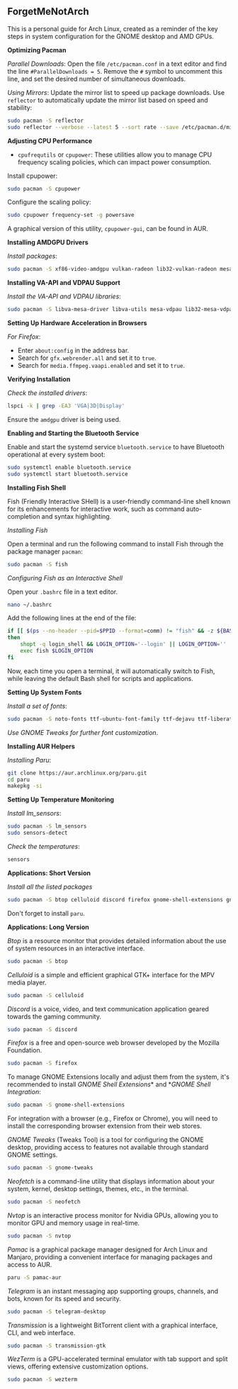 ## ForgetMeNotArch
This is a personal guide for Arch Linux, created as a reminder of the key steps in system configuration for the GNOME desktop and AMD GPUs.


 **Optimizing Pacman**

*Parallel Downloads*: Open the file `/etc/pacman.conf` in a text editor and find the line `#ParallelDownloads = 5`. Remove the `#` symbol to uncomment this line, and set the desired number of simultaneous downloads.

*Using Mirrors*: Update the mirror list to speed up package downloads. Use `reflector` to automatically update the mirror list based on speed and stability:
```bash
sudo pacman -S reflector
sudo reflector --verbose --latest 5 --sort rate --save /etc/pacman.d/mirrorlist
```
   
**Adjusting CPU Performance**

- `cpufrequtils` or `cpupower`: These utilities allow you to manage CPU frequency scaling policies, which can impact power consumption.

Install cpupower:
```bash
sudo pacman -S cpupower
```
Configure the scaling policy:
```bash
sudo cpupower frequency-set -g powersave
```
A graphical version of this utility, `cpupower-gui`, can be found in AUR.

**Installing AMDGPU Drivers**

*Install packages*:
```bash
sudo pacman -S xf86-video-amdgpu vulkan-radeon lib32-vulkan-radeon mesa lib32-mesa
```

**Installing VA-API and VDPAU Support**

*Install the VA-API and VDPAU libraries*:
```bash
sudo pacman -S libva-mesa-driver libva-utils mesa-vdpau lib32-mesa-vdpau lib32-libva-mesa-driver
```

**Setting Up Hardware Acceleration in Browsers**

*For Firefox*:
   - Enter `about:config` in the address bar.
   - Search for `gfx.webrender.all` and set it to `true`.
   - Search for `media.ffmpeg.vaapi.enabled` and set it to `true`.

**Verifying Installation**

*Check the installed drivers*:
```bash
lspci -k | grep -EA3 'VGA|3D|Display'
```
Ensure the `amdgpu` driver is being used.
   
**Enabling and Starting the Bluetooth Service**

Enable and start the systemd service `bluetooth.service` to have Bluetooth operational at every system boot:

```bash
sudo systemctl enable bluetooth.service
sudo systemctl start bluetooth.service
```

**Installing Fish Shell**

Fish (Friendly Interactive SHell) is a user-friendly command-line shell known for its enhancements for interactive work, such as command auto-completion and syntax highlighting.

*Installing Fish*

Open a terminal and run the following command to install Fish through the package manager `pacman`:

```bash
sudo pacman -S fish
```

*Configuring Fish as an Interactive Shell*

Open your `.bashrc` file in a text editor.

```bash
nano ~/.bashrc
```
Add the following lines at the end of the file:

```bash
if [[ $(ps --no-header --pid=$PPID --format=comm) != "fish" && -z ${BASH_EXECUTION_STRING} ]]
then
	shopt -q login_shell && LOGIN_OPTION='--login' || LOGIN_OPTION=''
	exec fish $LOGIN_OPTION
fi
```
Now, each time you open a terminal, it will automatically switch to Fish, while leaving the default Bash shell for scripts and applications.

**Setting Up System Fonts**

*Install a set of fonts*:
```bash
sudo pacman -S noto-fonts ttf-ubuntu-font-family ttf-dejavu ttf-liberation
```
*Use GNOME Tweaks for further font customization*.

**Installing AUR Helpers**

*Installing Paru*:
```bash
git clone https://aur.archlinux.org/paru.git
cd paru
makepkg -si
```

**Setting Up Temperature Monitoring**

*Install lm_sensors*:
```bash
sudo pacman -S lm_sensors
sudo sensors-detect
```

*Check the temperatures*:
```bash
sensors
```

**Applications: Short Version**

*Install all the listed packages*
```bash
sudo pacman -S btop celluloid discord firefox gnome-shell-extensions gnome-tweaks neofetch nvtop telegram-desktop transmission-gtk wezterm && paru -S pamac-aur
```
Don't forget to install `paru`.

**Applications: Long Version**

*Btop* is a resource monitor that provides detailed information about the use of system resources in an interactive interface.

```bash
sudo pacman -S btop
```

*Celluloid* is a simple and efficient graphical GTK+ interface for the MPV media player.

```bash
sudo pacman -S celluloid
```

*Discord* is a voice, video, and text communication application geared towards the gaming community.

```bash
sudo pacman -S discord
```


*Firefox* is a free and open-source web browser developed by the Mozilla Foundation.

```bash
sudo pacman -S firefox
```

To manage GNOME Extensions locally and adjust them from the system, it's recommended to install *GNOME Shell Extensions** and **GNOME Shell Integration*:

```bash
sudo pacman -S gnome-shell-extensions
```

For integration with a browser (e.g., Firefox or Chrome), you will need to install the corresponding browser extension from their web stores.

*GNOME Tweaks* (Tweaks Tool) is a tool for configuring the GNOME desktop, providing access to features not available through standard GNOME settings.

```bash
sudo pacman -S gnome-tweaks
```

*Neofetch* is a command-line utility that displays information about your system, kernel, desktop settings, themes, etc., in the terminal.

```bash
sudo pacman -S neofetch
```

*Nvtop* is an interactive process monitor for Nvidia GPUs, allowing you to monitor GPU and memory usage in real-time.

```bash
sudo pacman -S nvtop
```

*Pamac* is a graphical package manager designed for Arch Linux and Manjaro, providing a convenient interface for managing packages and access to AUR.

```bash
paru -S pamac-aur
```

*Telegram* is an instant messaging app supporting groups, channels, and bots, known for its speed and security.

```bash
sudo pacman -S telegram-desktop
```

*Transmission* is a lightweight BitTorrent client with a graphical interface, CLI, and web interface.

```bash
sudo pacman -S transmission-gtk
```

*WezTerm* is a GPU-accelerated terminal emulator with tab support and split views, offering extensive customization options.

```bash
sudo pacman -S wezterm
```
